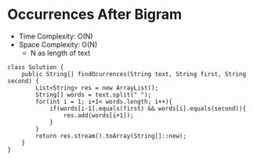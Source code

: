 # Occurrences After Bigram

- Time Complexity: O(N)
- Space Complexity: O(N)
  - N as length of text

```
class Solution {
    public String[] findOcurrences(String text, String first, String second) {
        List<String> res = new ArrayList();
        String[] words = text.split(" ");
        for(int i = 1; i+1< words.length; i++){
            if(words[i-1].equals(first) && words[i].equals(second)){
                res.add(words[i+1]);
            }
        }
        return res.stream().toArray(String[]::new);
    }
}
```
